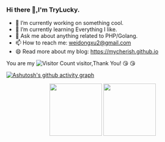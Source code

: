 
### Hi there 👋,I'm TryLucky.

- 🔭 I’m currently working on something cool.
- 🌱 I’m currently learning Everything I like.
- 💬 Ask me about anything related to PHP/Golang.
- 📫 How to reach me: weidongxu2@gmail.com
- 😄 Read more about my blog: https://mycherish.github.io

You are my ![Visitor Count](https://profile-counter.glitch.me/wisdom-zhe/count.svg) visitor,Thank You! :kissing_heart: :kissing_heart:


[![Ashutosh's github activity graph](https://github-readme-activity-graph.vercel.app/graph?username=mycherish&theme=react)](https://github.com/ashutosh00710/github-readme-activity-graph)

<!-- 统计卡片start -->
<div align="center">
  <img height="137px" src="https://github-readme-stats.vercel.app/api?username=mycherish&hide_title=true&hide_border=true&show_icons=trueline_height=21&text_color=000&icon_color=000&bg_color=0,ea6161,ffc64d,fffc4d,52fa5a&theme=graywhite" />
  <img height="137px" src="https://github-readme-stats.vercel.app/api/top-langs/?username=mycherish&hide_title=true&hide_border=true&layout=compact&langs_count=6&text_color=000&icon_color=fff&bg_color=0,52fa5a,4dfcff,c64dff&theme=graywhite" />
</div>
<!-- 统计卡片end -->
